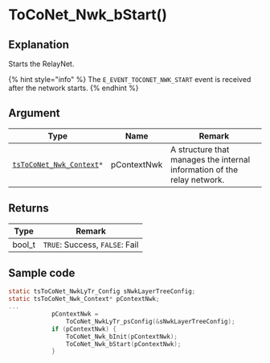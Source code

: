 # ToCoNet_Nwk_bStart()

## Explanation

Starts the RelayNet.

{% hint style="info" %}
The `E_EVENT_TOCONET_NWK_START` event is received after the network starts.
{% endhint %}

## Argument

| Type                                                                | Name        | Remark                                                                  |
| ------------------------------------------------------------------- | ----------- | ----------------------------------------------------------------------- |
| [`tsToCoNet_Nwk_Context`](../structure/tstoconet_nwk_context.md)`*` | pContextNwk | A structure that manages the internal information of the relay network. |

## Returns

| Type   | Remark                         |
| ------ | ------------------------------ |
| bool_t | `TRUE`: Success, `FALSE`: Fail |

## Sample code

```c
static tsToCoNet_NwkLyTr_Config sNwkLayerTreeConfig;
static tsToCoNet_Nwk_Context* pContextNwk;
...
			pContextNwk =
				ToCoNet_NwkLyTr_psConfig(&sNwkLayerTreeConfig);
			if (pContextNwk) {
				ToCoNet_Nwk_bInit(pContextNwk);
				ToCoNet_Nwk_bStart(pContextNwk);
			}
```

